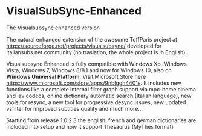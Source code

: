 # VisualSubSync-Enhanced
The Visualsubsync enhanced version

The natural enhanced extension of the awesome ToffParis project at https://sourceforge.net/projects/visualsubsync/ developed 
for italiansubs.net  community (no traslation, the whole project is in English).

Visualsubsync Enhanced is fully compatible with Windows Xp, Windows Vista, Windows 7, Windows 8/8.1 and now for Windows 10, 
also on **Windows Universal Platform**. Visit Microsoft Store here https://www.microsoft.com/store/apps/9nblggh4401s.
It includes new functions like a complete internal filter graph support via mpc-home cinema and lav codecs, online dictionary 
automatic search (Italian language), new tools for resync, a new tool for progressive desync issues, new updated vsfilter for 
improved subtitles quality and much more...

Starting from release 1.0.2.3 the english, french and german dictionaries are included into setup and 
now it support Thesaurus (MyThes format)
